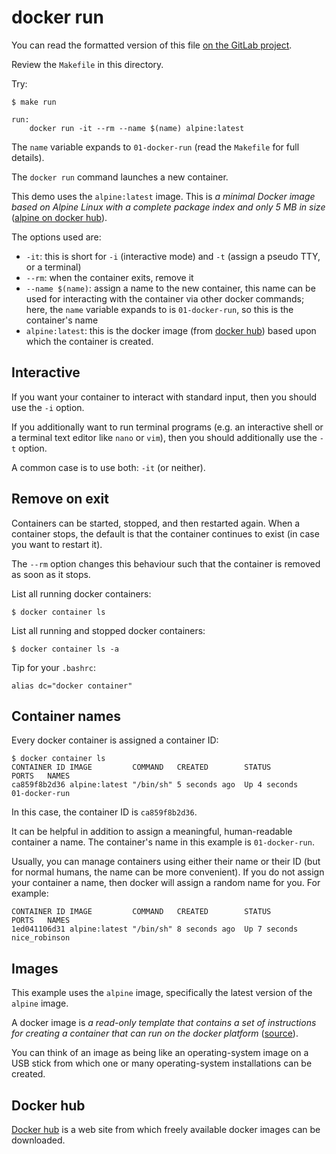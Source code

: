 # docker run

You can read the formatted version of this file
[on the GitLab project](https://gitlab.computing.dcu.ie/sblott/ca282-docker-demo).

Review the `Makefile` in this directory.

Try:

```
$ make run
```

```
run:
	docker run -it --rm --name $(name) alpine:latest
```

The `name` variable expands to `01-docker-run` (read the `Makefile` for full details).

The `docker run` command launches a new container.

This demo uses the `alpine:latest` image.  This is
*a minimal Docker image based on Alpine Linux with a complete package index and only 5 MB in size*
([alpine on docker hub](https://hub.docker.com/_/alpine)).

The options used are:

- `-it`: this is short for `-i` (interactive mode) and `-t` (assign a pseudo TTY, or a terminal)
- `--rm`: when the container exits, remove it
- `--name $(name)`: assign a name to the new container, this name can be used for interacting with the
  container via other docker commands; here, the `name` variable expands to is `01-docker-run`, so this is the
  container's name
- `alpine:latest`: this is the docker image (from [docker hub](https://hub.docker.com/)) based upon which the
    container is created.

## Interactive

If you want your container to interact with standard input, then you should use the `-i` option.

If you additionally want to run terminal programs (e.g. an interactive shell or a terminal text editor like `nano` or
`vim`), then you should additionally use the `-t` option.

A common case is to use both: `-it` (or neither).

## Remove on exit

Containers can be started, stopped, and then restarted again.  When a container stops, the default is that the
container continues to exist (in case you want to restart it).

The `--rm` option changes this behaviour such that the container is removed as soon as it stops.

List all running docker containers:

```
$ docker container ls
```

List all running and stopped docker containers:

```
$ docker container ls -a
```

Tip for your `.bashrc`:

```
alias dc="docker container"
```

## Container names

Every docker container is assigned a container ID:

```
$ docker container ls
CONTAINER ID IMAGE         COMMAND   CREATED        STATUS        PORTS   NAMES
ca859f8b2d36 alpine:latest "/bin/sh" 5 seconds ago  Up 4 seconds          01-docker-run
```

In this case, the container ID is `ca859f8b2d36`.

It can be helpful in addition to assign a meaningful, human-readable container a name.
The container's name in this example is `01-docker-run`.

Usually, you can manage containers using either their name or their ID (but for normal humans, the name
can be more convenient).  If you do not assign your container a name, then docker will assign a random
name for you.  For example:

```
CONTAINER ID IMAGE         COMMAND   CREATED        STATUS        PORTS   NAMES
1ed041106d31 alpine:latest "/bin/sh" 8 seconds ago  Up 7 seconds          nice_robinson
```

## Images

This example uses the `alpine` image, specifically the latest version of the `alpine` image.

A docker image is
*a read-only template that contains a set of instructions for creating a container that can
run on the docker platform* ([source](https://jfrog.com/knowledge-base/a-beginners-guide-to-understanding-and-building-docker-images/)).

You can think of an image as being like an operating-system image on a USB stick from which one or many operating-system
installations can be created.

## Docker hub

[Docker hub](https://hub.docker.com/) is a web site from which freely available docker images can be
downloaded.
